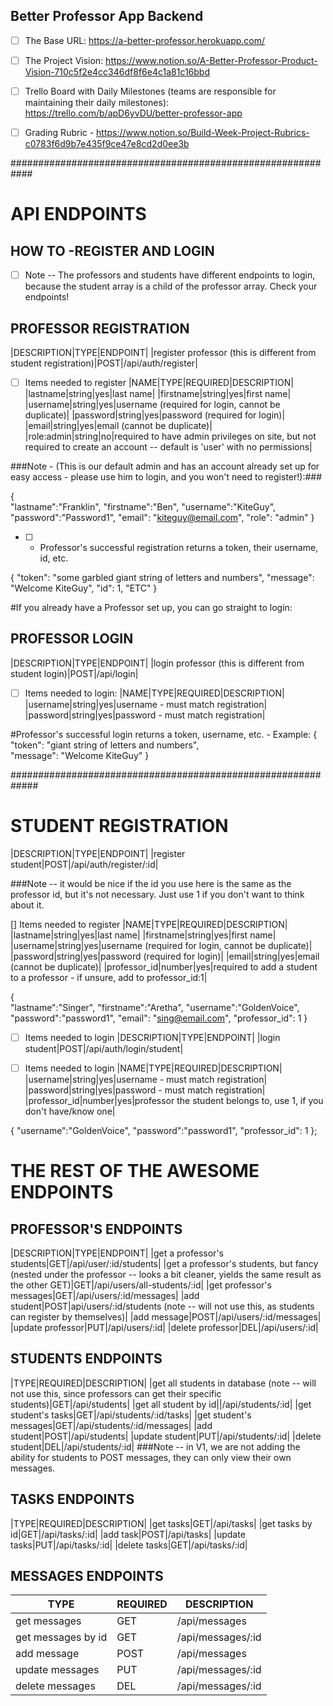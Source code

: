 ## Better Professor App Backend 

- [ ] The Base URL: https://a-better-professor.herokuapp.com/

- [ ] The Project Vision: https://www.notion.so/A-Better-Professor-Product-Vision-710c5f2e4cc346df8f6e4c1a81c16bbd

- [ ] Trello Board with Daily Milestones (teams are responsible for maintaining their daily milestones): https://trello.com/b/apD6yvDU/better-professor-app

- [ ] Grading Rubric - https://www.notion.so/Build-Week-Project-Rubrics-c0783f6d9b7e435f9ce47e8cd2d0ee3b


############################################################

# API ENDPOINTS #

## HOW TO -REGISTER AND LOGIN ##

- [ ] Note -- The professors and students have different endpoints to login, because the student array is a child of the professor array. Check your endpoints!

## PROFESSOR REGISTRATION ## 
|DESCRIPTION|TYPE|ENDPOINT|
|register professor (this is different from student registration)|POST|/api/auth/register|

-[ ] Items needed to register
|NAME|TYPE|REQUIRED|DESCRIPTION|
|lastname|string|yes|last name|
|firstname|string|yes|first name|
|username|string|yes|username (required for login, cannot be duplicate)|
|password|string|yes|password (required for login)|
|email|string|yes|email (cannot be duplicate)|
|role:admin|string|no|required to have admin privileges on site, but not required to create an account -- default is 'user' with no permissions|

###Note - (This is our default admin and has an account already set up for easy access - please use him to login, and you won't need to register!):### 

{   
	"lastname":"Franklin",
	"firstname":"Ben",
	"username":"KiteGuy",
	"password":"Password1",
	"email": "kiteguy@email.com",
	"role": "admin"
}


-[ ] - Professor's successful registration returns a token, their username, id, etc.

{
    "token": "some garbled giant string of letters and numbers", 
    "message": "Welcome KiteGuy",
	"id": 1,
	"ETC"
}

#If you already have a Professor set up, you can go straight to login:

## PROFESSOR LOGIN ##
|DESCRIPTION|TYPE|ENDPOINT|
|login professor (this is different from student login)|POST|/api/login|

-[ ] Items needed to login:
|NAME|TYPE|REQUIRED|DESCRIPTION|
|username|string|yes|username - must match registration|
|password|string|yes|password - must match registration|


#Professor's successful login returns a token, username, etc. - Example:
{
    "token": "giant string of letters and numbers",  
    "message": "Welcome KiteGuy"
}

#############################################################

# STUDENT REGISTRATION #
|DESCRIPTION|TYPE|ENDPOINT|
|register student|POST|/api/auth/register/:id| 

###Note -- it would be nice if the id you use here is the same as the professor id, but it's not necessary. Just use 1 if you don't want to think about it.

[] Items needed to register
|NAME|TYPE|REQUIRED|DESCRIPTION|
|lastname|string|yes|last name|
|firstname|string|yes|first name|
|username|string|yes|username (required for login, cannot be duplicate)|
|password|string|yes|password (required for login)|
|email|string|yes|email (cannot be duplicate)|
|professor_id|number|yes|required to add a student to a professor - if unsure, add to professor_id:1|

{   
	"lastname":"Singer",
	"firstname":"Aretha",
	"username":"GoldenVoice",
	"password":"password1",
	"email": "sing@email.com",
	"professor_id": 1
}


-[ ] Items needed to login
|DESCRIPTION|TYPE|ENDPOINT|
|login student|POST|/api/auth/login/student|

-[ ] Items needed to login
|NAME|TYPE|REQUIRED|DESCRIPTION|
|username|string|yes|username - must match registration|
|password|string|yes|password - must match registration|
|professor_id|number|yes|professor the student belongs to, use 1, if you don't have/know one|

{
    "username":"GoldenVoice",
    "password":"password1",
    "professor_id": 1
};

# THE REST OF THE AWESOME ENDPOINTS #

## PROFESSOR'S ENDPOINTS ##
|DESCRIPTION|TYPE|ENDPOINT|
|get a professor's students|GET|/api/user/:id/students|
|get a professor's students, but fancy (nested under the professor -- looks a bit cleaner, yields the same result as the other GET)|GET|/api/users/all-students/:id|
|get professor's messages|GET|/api/users/:id/messages|
|add student|POST|api/users/:id/students (note -- will not use this, as students can register by themselves)|
|add message|POST|/api/users/:id/messages|
|update professor|PUT|/api/users/:id|
|delete professor|DEL|/api/users/:id|


## STUDENTS ENDPOINTS ##
|TYPE|REQUIRED|DESCRIPTION|
|get all students in database (note -- will not use this, since professors can get their specific students)|GET|/api/students|
|get all student by id||/api/students/:id|
|get student's tasks|GET|/api/students/:id/tasks|
|get student's messages|GET|/api/students/:id/messages|
|add student|POST|/api/students|
|update student|PUT|/api/students/:id|
|delete student|DEL|/api/students/:id|
###Note -- in V1, we are not adding the ability for students to POST messages, they can only view their own messages.

## TASKS ENDPOINTS ##
|TYPE|REQUIRED|DESCRIPTION|
|get tasks|GET|/api/tasks|
|get tasks by id|GET|/api/tasks/:id|
|add task|POST|/api/tasks|
|update tasks|PUT|/api/tasks/:id|
|delete tasks|GET|/api/tasks/:id|

## MESSAGES ENDPOINTS ##

|TYPE|REQUIRED|DESCRIPTION|
|------------|------------|-----------|
|get messages|GET|/api/messages|
|get messages by id|GET|/api/messages/:id|
|add message|POST|/api/messages|
|update messages|PUT|/api/messages/:id|
|delete messages|DEL|/api/messages/:id|